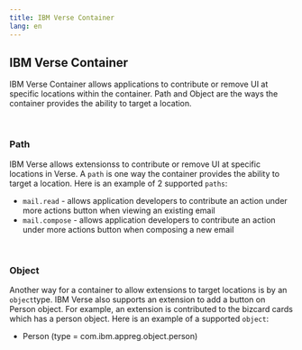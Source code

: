 ```yaml
---
title: IBM Verse Container
lang: en
---
```


## IBM Verse Container
IBM Verse Container allows applications to contribute or remove UI at specific locations within the container. Path and Object are the ways the container provides the ability to target a location.

&nbsp;

### Path
IBM Verse allows extensionss to contribute or remove UI at specific locations in Verse. A `path` is one way the container provides the ability to target a location. Here is an example of 2 supported `paths`:
- `mail.read` - allows application developers to contribute an action under more actions button when viewing an existing email
- `mail.compose` - allows application developers to contribute an action under more actions button when composing a new email


&nbsp;

### Object
Another way for a container to allow extensions to target locations is by an `object`type. IBM Verse also supports an extension to add a button on Person object. For example, an extension is contributed to the bizcard cards which has a person object. Here is an example of a supported `object`:
- Person (type = com.ibm.appreg.object.person)